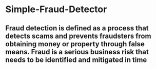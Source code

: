 # Simple-Fraud-Detector

## Fraud detection is defined as a process that detects scams and prevents fraudsters from obtaining money or property through false means. Fraud is a serious business risk that needs to be identified and mitigated in time
